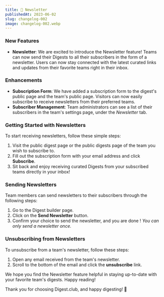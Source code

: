 ```yaml
---
title: 📰 Newsletter
publishedAt: 2023-06-02
slug: changelog-002
image: changelog-002.webp
---
```


### New Features

- **Newsletter**: We are excited to introduce the Newsletter feature! Teams can now send their Digests to all their subscribers in the form of a newsletter. Users can now stay connected with the latest curated links and updates from their favorite teams right in their inbox.

### Enhancements

- **Subscription Form**: We have added a subscription form to the digest's public page and the team's public page. Visitors can now easily subscribe to receive newsletters from their preferred teams.
- **Subscriber Management**: Team administrators can see a list of their subscribers in the team's settings page, under the _Newsletter_ tab.

### Getting Started with Newsletters

To start receiving newsletters, follow these simple steps:

1. Visit the public digest page or the public digests page of the team you wish to subscribe to.
2. Fill out the subscription form with your email address and click **Subscribe**.
3. Sit back and enjoy receiving curated Digests from your subscribed teams directly in your inbox!

### Sending Newsletters

Team members can send newsletters to their subscribers through the following steps:

1. Go to the Digest builder page.
2. Click on the **Send Newsletter** button.
3. Confirm your choice to send the newsletter, and you are done ! _You can only send a newsletter once._

### Unsubscribing from Newsletters

To unsubscribe from a team's newsletter, follow these steps:

1. Open any email received from the team's newsletter.
2. Scroll to the bottom of the email and click the **unsubscribe** link.

We hope you find the Newsletter feature helpful in staying up-to-date with your favorite team's digests. Happy reading!

Thank you for choosing Digest.club, and happy digesting! 🚀
